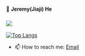 👋 **Jeremy(Jiaji) He**
### <img src="https://github-readme-stats.vercel.app/api?username=hejiaji&show_icons=true&count_private=true&theme=gruvbox&hide_title=true" />

[![Top Langs](https://github-readme-stats.vercel.app/api/top-langs/?username=hejiaji&theme=gruvbox&hide=html,css&&langs_count=8&layout=compact)](https://github.com/anuraghazra/github-readme-stats)

- 📫 How to reach me: [Email](mailto:hejiaji16888@gmail.com)

<!--
**hejiaji/hejiaji** is a ✨ _special_ ✨ repository because its `README.md` (this file) appears on your GitHub profile.

Here are some ideas to get you started:

- 🔭 I’m currently working on ...
- 🌱 I’m currently learning ...
- 👯 I’m looking to collaborate on ...
- 🤔 I’m looking for help with ...
- 💬 Ask me about ...
- 📫 How to reach me: ...
- 😄 Pronouns: ...
- ⚡ Fun fact: ...
- https://excalidraw.com/
-->
